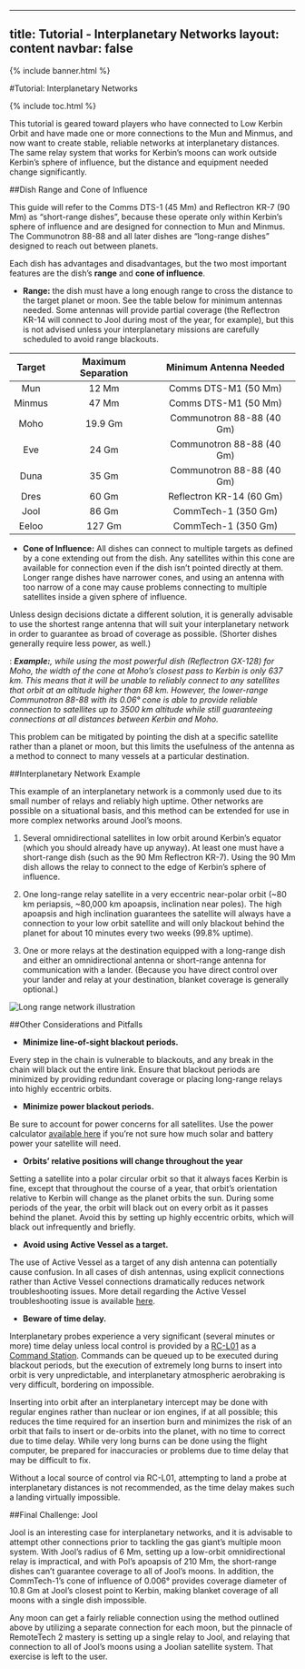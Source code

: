 
---
title: Tutorial - Interplanetary Networks
layout: content
navbar: false
---

{% include banner.html %}

#Tutorial: Interplanetary Networks

{% include toc.html %}

This tutorial is geared toward players who have connected to Low Kerbin Orbit and have made one or more connections to the Mun and Minmus, and now want to create stable, reliable networks at interplanetary distances. The same relay system that works for Kerbin’s moons can work outside Kerbin’s sphere of influence, but the distance and equipment needed change significantly.

##Dish Range and Cone of Influence

This guide will refer to the Comms DTS-1 (45 Mm) and Reflectron KR-7 (90 Mm) as “short-range dishes”, because these operate only within Kerbin’s sphere of influence and are designed for connection to Mun and Minmus. The Communotron 88-88 and all later dishes are “long-range dishes” designed to reach out between planets.

Each dish has advantages and disadvantages, but the two most important features are the dish’s **range** and **cone of influence**.

* **Range:** the dish must have a long enough range to cross the distance to the target planet or moon. See the table below for minimum antennas needed. Some antennas will provide partial coverage (the Reflectron KR-14 will connect to Jool during most of the year, for example), but this is not advised unless your interplanetary missions are carefully scheduled to avoid range blackouts.

| Target | Maximum Separation | Minimum Antenna Needed |
|:--------:|:-------:|:--------:|
| Mun | 12 Mm | Comms DTS-M1 (50 Mm) |
| Minmus | 47 Mm | Comms DTS-M1 (50 Mm) |
| Moho | 19.9 Gm | Communotron 88-88 (40 Gm) |
| Eve | 24 Gm | Communotron 88-88 (40 Gm) |
| Duna | 35 Gm | Communotron 88-88 (40 Gm) |
| Dres | 60 Gm | Reflectron KR-14 (60 Gm) |
| Jool | 86 Gm | CommTech-1 (350 Gm) |
| Eeloo | 127 Gm | CommTech-1 (350 Gm) |

* **Cone of Influence:** All dishes can connect to multiple targets as defined by a cone extending out from the dish. Any satellites within this cone are available for connection even if the dish isn’t pointed directly at them. Longer range dishes have narrower cones, and using an antenna with too narrow of a cone may cause problems connecting to multiple satellites inside a given sphere of influence.

Unless design decisions dictate a different solution, it is generally advisable to use the shortest range antenna that will suit your interplanetary network in order to guarantee as broad of coverage as possible. (Shorter dishes generally require less power, as well.) 

: ***Example:**, while using the most powerful dish (Reflectron GX-128) for Moho, the width of the cone at Moho’s closest pass to Kerbin is only 637 km. This means that it will be unable to reliably connect to any satellites that orbit at an altitude higher than 68 km. However, the lower-range Communotron 88-88 with its 0.06° cone is able to provide reliable connection to satellites up to 3500 km altitude while still guaranteeing connections at all distances between Kerbin and Moho.*

This problem can be mitigated by pointing the dish at a specific satellite rather than a planet or moon, but this limits the usefulness of the antenna as a method to connect to many vessels at a particular destination.

##Interplanetary Network Example

This example of an interplanetary network is a commonly used due to its small number of relays and reliably high uptime. Other networks are possible on a situational basis, and this method can be extended for use in more complex networks around Jool’s moons.

1. Several omnidirectional satellites in low orbit around Kerbin’s equator (which you should already have up anyway). At least one must have a short-range dish (such as the 90 Mm Reflectron KR-7). Using the 90 Mm dish allows the relay to connect to the edge of Kerbin’s sphere of influence.

2. One long-range relay satellite in a very eccentric near-polar orbit (~80 km periapsis, ~80,000 km apoapsis, inclination near poles). The high apoapsis and high inclination guarantees the satellite will always have a connection to your low orbit satellite and will only blackout behind the planet for about 10 minutes every two weeks (99.8% uptime).

3. One or more relays at the destination equipped with a long-range dish and either an omnidirectional antenna or short-range antenna for communication with a lander. (Because you have direct control over your lander and relay at your destination, blanket coverage is generally optional.)

![Long range network illustration](http://i.imgur.com/L33gBHb.png)

##Other Considerations and Pitfalls

* **Minimize line-of-sight blackout periods.**

Every step in the chain is vulnerable to blackouts, and any break in the chain will black out the entire link. Ensure that blackout periods are minimized by providing redundant coverage or placing long-range relays into highly eccentric orbits.

* **Minimize power blackout periods.**

Be sure to account for power concerns for all satellites. Use the power calculator [available here](https://docs.google.com/spreadsheet/ccc?key=0AkXf-77s6gmFdEdVeGFqX0xobTczYkhEaEVrVTdWV3c) if you’re not sure how much solar and battery power your satellite will need.

* **Orbits’ relative positions will change throughout the year**

Setting a satellite into a polar circular orbit so that it always faces Kerbin is fine, except that throughout the course of a year, that orbit’s orientation relative to Kerbin will change as the planet orbits the sun. During some periods of the year, the orbit will black out on every orbit as it passes behind the planet. Avoid this by setting up highly eccentric orbits, which will black out infrequently and briefly.

* **Avoid using Active Vessel as a target.**

The use of Active Vessel as a target of any dish antenna can potentially cause confusion. In all cases of dish antennas, using explicit connections rather than Active Vessel connections dramatically reduces network troubleshooting issues. More detail regarding the Active Vessel troubleshooting issue is available [here](http://remotetechnologiesgroup.github.io/RemoteTech/guide/overview/#target-active).

* **Beware of time delay.**

Interplanetary probes experience a very significant (several minutes or more) time delay unless local control is provided by a [RC-L01](http://wiki.kerbalspaceprogram.com/wiki/RC-L01_Remote_Guidance_Unit) as a [Command Station](http://remotetechnologiesgroup.github.io/RemoteTech/#command-stations). Commands can be queued up to be executed during blackout periods, but the execution of extremely long burns to insert into orbit is very unpredictable, and interplanetary atmospheric aerobraking is very difficult, bordering on impossible.

Inserting into orbit after an interplanetary intercept may be done with regular engines rather than nuclear or ion engines, if at all possible; this reduces the time required for an insertion burn and minimizes the risk of an orbit that fails to insert or de-orbits into the planet, with no time to correct due to time delay. While very long burns can be done using the flight computer, be prepared for inaccuracies or problems due to time delay that may be difficult to fix.

Without a local source of control via RC-L01, attempting to land a probe at interplanetary distances is not recommended, as the time delay makes such a landing virtually impossible.

##Final Challenge: Jool

Jool is an interesting case for interplanetary networks, and it is advisable to attempt other connections prior to tackling the gas giant’s multiple moon system. With Jool’s radius of 6 Mm, setting up a low-orbit omnidirectional relay is impractical, and with Pol’s apoapsis of 210 Mm, the short-range dishes can’t guarantee coverage to all of Jool’s moons. In addition, the CommTech-1’s cone of influence of 0.006° provides coverage diameter of 10.8 Gm at Jool’s closest point to Kerbin, making blanket coverage of all moons with a single dish impossible.

Any moon can get a fairly reliable connection using the method outlined above by utilizing a separate connection for each moon, but the pinnacle of RemoteTech 2 mastery is setting up a single relay to Jool, and relaying that connection to all of Jool’s moons using a Joolian satellite system. That exercise is left to the user.
